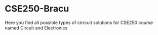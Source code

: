 # CSE250-Bracu
Here you find all possible types of cirrcuit solutions for CSE250 course named Circuit and Electronics
